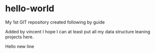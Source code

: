 hello-world
===========

My 1st GIT repository created following by guide

Added by vincent 
I hope I can at least put all my data structure leaning projects here.

Hello new line